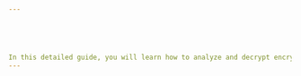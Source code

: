 ```yaml
---

                                                                       <h1><u>Block Walkthrough - TryHackMe</u></h1>



In this detailed guide, you will learn how to analyze and decrypt encrypted SMB3 traffic using a combination of tools and techniques. Starting with the extraction and cracking of hashed passwords from a memory dump, the guide demonstrates how to calculate key exchange keys and random session keys, which are essential for decrypting SMB3 traffic captured in a PCAP file. You'll also explore the process of handling non-crackable hashes by modifying Python scripts, ultimately leading to the successful decryption and extraction of sensitive data from the network traffic.
---
```


